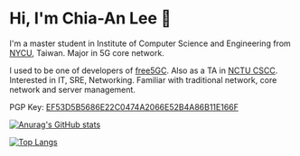 # Hi, I'm Chia-An Lee 👋

I'm a master student in Institute of Computer Science and Engineering from [NYCU](https://www.nycu.edu.tw/), Taiwan. Major in 5G core network.

I used to be one of developers of [free5GC](https://github.com/free5gc/free5gc). Also as a TA in [NCTU CSCC](https://it.cs.nycu.edu.tw/).
Interested in IT, SRE, Networking. Familiar with traditional network, core network and server management.

PGP Key: [EF53D5B5686E22C0474A2066E52B4A86B11E166F](https://keys.openpgp.org/vks/v1/by-fingerprint/EF53D5B5686E22C0474A2066E52B4A86B11E166F)

[![Anurag's GitHub stats](https://github-readme-stats.vercel.app/api?username=calee0219&show_icons=true)](https://github.com/anuraghazra/github-readme-stats)

[![Top Langs](https://github-readme-stats.vercel.app/api/top-langs/?username=calee0219)](https://github.com/anuraghazra/github-readme-stats)
